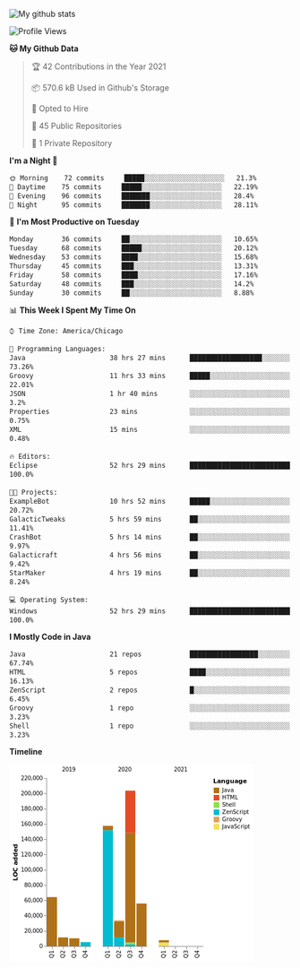 ![My github stats](https://github-readme-stats.vercel.app/api?username=romvoid95&theme=gruvbox&include_all_commits=true&show_icons=true")

<!--START_SECTION:waka-->
![Profile Views](http://img.shields.io/badge/Profile%20Views-1-blue)

**🐱 My Github Data** 

> 🏆 42 Contributions in the Year 2021
 > 
> 📦 570.6 kB Used in Github's Storage 
 > 
> 💼 Opted to Hire
 > 
> 📜 45 Public Repositories 
 > 
> 🔑 1 Private Repository 
 > 
**I'm a Night 🦉** 

```text
🌞 Morning    72 commits     █████░░░░░░░░░░░░░░░░░░░░   21.3% 
🌆 Daytime    75 commits     █████░░░░░░░░░░░░░░░░░░░░   22.19% 
🌃 Evening    96 commits     ███████░░░░░░░░░░░░░░░░░░   28.4% 
🌙 Night      95 commits     ███████░░░░░░░░░░░░░░░░░░   28.11%

```
📅 **I'm Most Productive on Tuesday** 

```text
Monday       36 commits     ██░░░░░░░░░░░░░░░░░░░░░░░   10.65% 
Tuesday      68 commits     █████░░░░░░░░░░░░░░░░░░░░   20.12% 
Wednesday    53 commits     ████░░░░░░░░░░░░░░░░░░░░░   15.68% 
Thursday     45 commits     ███░░░░░░░░░░░░░░░░░░░░░░   13.31% 
Friday       58 commits     ████░░░░░░░░░░░░░░░░░░░░░   17.16% 
Saturday     48 commits     ███░░░░░░░░░░░░░░░░░░░░░░   14.2% 
Sunday       30 commits     ██░░░░░░░░░░░░░░░░░░░░░░░   8.88%

```


📊 **This Week I Spent My Time On** 

```text
⌚︎ Time Zone: America/Chicago

💬 Programming Languages: 
Java                     38 hrs 27 mins      ██████████████████░░░░░░░   73.26% 
Groovy                   11 hrs 33 mins      █████░░░░░░░░░░░░░░░░░░░░   22.01% 
JSON                     1 hr 40 mins        ░░░░░░░░░░░░░░░░░░░░░░░░░   3.2% 
Properties               23 mins             ░░░░░░░░░░░░░░░░░░░░░░░░░   0.75% 
XML                      15 mins             ░░░░░░░░░░░░░░░░░░░░░░░░░   0.48%

🔥 Editors: 
Eclipse                  52 hrs 29 mins      █████████████████████████   100.0%

🐱‍💻 Projects: 
ExampleBot               10 hrs 52 mins      █████░░░░░░░░░░░░░░░░░░░░   20.72% 
GalacticTweaks           5 hrs 59 mins       ██░░░░░░░░░░░░░░░░░░░░░░░   11.41% 
CrashBot                 5 hrs 14 mins       ██░░░░░░░░░░░░░░░░░░░░░░░   9.97% 
Galacticraft             4 hrs 56 mins       ██░░░░░░░░░░░░░░░░░░░░░░░   9.42% 
StarMaker                4 hrs 19 mins       ██░░░░░░░░░░░░░░░░░░░░░░░   8.24%

💻 Operating System: 
Windows                  52 hrs 29 mins      █████████████████████████   100.0%

```

**I Mostly Code in Java** 

```text
Java                     21 repos            █████████████████░░░░░░░░   67.74% 
HTML                     5 repos             ████░░░░░░░░░░░░░░░░░░░░░   16.13% 
ZenScript                2 repos             █░░░░░░░░░░░░░░░░░░░░░░░░   6.45% 
Groovy                   1 repo              ░░░░░░░░░░░░░░░░░░░░░░░░░   3.23% 
Shell                    1 repo              ░░░░░░░░░░░░░░░░░░░░░░░░░   3.23%

```


**Timeline**

![Chart not found](https://raw.githubusercontent.com/ROMVoid95/ROMVoid95/master/charts/bar_graph.png) 


<!--END_SECTION:waka-->
